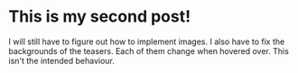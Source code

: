 
# This is my second post!

I will still have to figure out how to implement images. I also have to fix the backgrounds of the teasers. Each of them change when hovered over. This isn't the intended behaviour.




